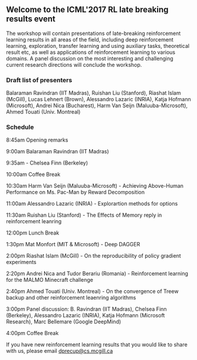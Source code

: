 ## Welcome to the ICML'2017 RL late breaking results event

The workshop will contain presentations of late-breaking reinforcement learning results in all areas of the field, including deep reinforcement learning, exploration, transfer learning and using auxiliary tasks, theoretical result etc, as well as applications of reinforcement learning to various domains. A panel discussion on the most interesting and challenging current research directions will conclude the workshop.

### Draft list of presenters

Balaraman Ravindran (IIT Madras), Ruishan Liu (Stanford), Riashat Islam (McGill), Lucas Lehnert (Brown), Alessandro Lazaric (INRIA), Katja Hofmann (Microsoft), Andrei Nica (Bucharest), Harm Van Seijn (Maluuba-Microsoft), Ahmed Touati (Univ. Montreal)

### Schedule

8:45am Opening remarks

9:00am Balaraman Ravindran (IIT Madras)

9:35am - Chelsea Finn (Berkeley)

10:00am Coffee Break

10:30am Harm Van Seijn (Maluuba-Microsoft) - Achieving Above-Human Performance on Ms. Pac-Man by Reward Decomposition

11:00am Alessandro Lazaric (INRIA) - Explorartion methods for options

11:30am Ruishan Liu (Stanford) - The Effects of Memory reply in reinforcement leanring

12:00pm Lunch Break

1:30pm Mat Monfort (MIT & Microsoft) - Deep DAGGER

2:00pm Riashat Islam (McGill) - On the reproducibility of policy gradient experiments

2:20pm Andrei Nica and Tudor Berariu (Romania) - Reinforcement learning for the MALMO Minecraft challenge

2:40pm Ahmed Touati (Univ. Montreal) - On the convergence of Treew backup and other reinforcement leaenring algorithms

3:00pm Panel discussion: B. Ravindran (IIT Madras), Chelsea Finn (Berkeley), Alessandro Lazaric (INRIA), Katja Hofmann (Microsoft Research), Marc Bellemare (Google DeepMind)

4:00pm Coffee Break

If you have new reinforcement learning results that you would like to share with us, please email dprecup@cs.mcgill.ca 



<!-- You can use the [editor on GitHub](https://github.com/rllabmcgill/icml2017-rlworkshop/edit/master/index.md) to maintain and preview the content for your website in Markdown files.

Whenever you commit to this repository, GitHub Pages will run [Jekyll](https://jekyllrb.com/) to rebuild the pages in your site, from the content in your Markdown files.

### Markdown

Markdown is a lightweight and easy-to-use syntax for styling your writing. It includes conventions for

```markdown
Syntax highlighted code block

# Header 1
## Header 2
### Header 3

- Bulleted
- List

1. Numbered
2. List

**Bold** and _Italic_ and `Code` text

[Link](url) and ![Image](src)
```

For more details see [GitHub Flavored Markdown](https://guides.github.com/features/mastering-markdown/).

### Jekyll Themes

Your Pages site will use the layout and styles from the Jekyll theme you have selected in your [repository settings](https://github.com/rllabmcgill/icml2017-rlworkshop/settings). The name of this theme is saved in the Jekyll `_config.yml` configuration file.

### Support or Contact

Having trouble with Pages? Check out our [documentation](https://help.github.com/categories/github-pages-basics/) or [contact support](https://github.com/contact) and we’ll help you sort it out.-->
